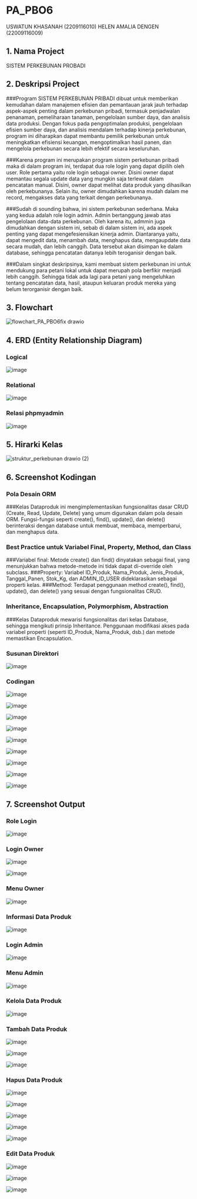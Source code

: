 # PA_PBO6
USWATUN KHASANAH (2209116010)
HELEN AMALIA DENGEN (22009116009)


## 1. Nama Project

SISTEM PERKEBUNAN PROBADI

## 2. Deskripsi Project

###Program SISTEM PERKEBUNAN PRIBADI dibuat untuk memberikan kemudahan dalam manajemen efisien dan pemantauan jarak jauh terhadap aspek-aspek penting dalam perkebunan pribadi, termasuk penjadwalan penanaman, pemeliharaan tanaman, pengelolaan sumber daya, dan analisis data produksi. Dengan fokus pada pengoptimalan produksi, pengelolaan efisien sumber daya, dan analisis mendalam terhadap kinerja perkebunan, program ini diharapkan dapat membantu pemilik perkebunan untuk meningkatkan efisiensi keuangan, mengoptimalkan hasil panen, dan mengelola perkebunan secara lebih efektif secara keseluruhan.

###Karena program ini merupakan program sistem perkebunan pribadi maka di dalam program ini, terdapat dua role login yang dapat dipilih oleh user. Role pertama yaitu role login sebagai owner. Disini owner dapat memantau segala update data yang mungkin saja terlewat dalam pencatatan manual. Disini, owner dapat melihat data produk yang dihasilkan oleh perkebunanya. Selain itu, owner dimudahkan karena mudah dalam me record, mengakses data yang terkait dengan perkebunanya.

###Sudah di sounding bahwa, ini sistem perkebunan sederhana. Maka yang kedua adalah role login admin. Admin bertanggung jawab atas pengelolaan data-data perkebunan. Oleh karena itu, admmin juga dimudahkan dengan sistem ini, sebab di dalam sistem ini, ada aspek penting yang dapat mengefesiensikan kinerja admin. Diantaranya yaitu, dapat mengedit data, menambah data, menghapus data, mengaupdate data secara mudah, dan lebih canggih. Data tersebut akan disimpan ke dalam database, sehingga pencatatan datanya lebih teroganisir dengan baik.

###Dalam singkat deskripsinya, kami membuat sistem perkebunan ini untuk mendukung para petani lokal untuk dapat merupah pola berfikir menjadi lebih canggih. Sehingga tidak ada lagi para petani yang mengeluhkan tentang pencatatan data, hasil, ataupun keluaran produk mereka yang belum terorganisir dengan baik.

## 3. Flowchart

![flowchart_PA_PBO6fix drawio](https://github.com/helenanaa/PA_PBO6/assets/115265157/a32237ef-f0e0-428a-8cce-f189f0630906)


## 4. ERD (Entity Relationship Diagram)
### Logical
![image](https://github.com/helenanaa/PA_PBO6/assets/115265157/96ccd109-2858-4821-bcf4-8aa789906d72)

### Relational
![image](https://github.com/helenanaa/PA_PBO6/assets/115265157/a04a5f82-7c6d-44c6-8c75-681cae035bb3)

### Relasi phpmyadmin
![image](https://github.com/helenanaa/PA_PBO6/assets/115265157/08167343-ac68-4a6a-b837-884cb74eb087)

## 5. Hirarki Kelas

![struktur_perkebunan drawio (2)](https://github.com/helenanaa/PA_PBO6/assets/115265157/365a5459-ab86-4a68-a508-e46178bb3e99)


## 6. Screenshot Kodingan
### Pola Desain ORM
###Kelas Dataproduk ini mengimplementasikan fungsionalitas dasar CRUD (Create, Read, Update, Delete) yang umum digunakan dalam pola desain ORM. Fungsi-fungsi seperti create(), find(), update(), dan delete() berinteraksi dengan database untuk membuat, membaca, memperbarui, dan menghapus data.

### Best Practice untuk Variabel Final, Property, Method, dan Class
###Variabel final: Metode create() dan find() dinyatakan sebagai final, yang menunjukkan bahwa metode-metode ini tidak dapat di-override oleh subclass.
###Property: Variabel ID_Produk, Nama_Produk, Jenis_Produk, Tanggal_Panen, Stok_Kg, dan ADMIN_ID_USER dideklarasikan sebagai properti kelas.
###Method: Terdapat penggunaan method create(), find(), update(), dan delete() yang sesuai dengan fungsionalitas CRUD.

### Inheritance, Encapsulation, Polymorphism, Abstraction
###Kelas Dataproduk mewarisi fungsionalitas dari kelas Database, sehingga mengikuti prinsip Inheritance. Penggunaan modifikasi akses pada variabel properti (seperti ID_Produk, Nama_Produk, dsb.) dan metode memastikan Encapsulation.

### Susunan Direktori
![image](https://github.com/helenanaa/PA_PBO6/assets/115265157/dbff070c-f5ec-4c50-90db-2dcd480369fd)

### Codingan
![image](https://github.com/helenanaa/PA_PBO6/assets/115265157/28ff4efb-fd36-46ff-8fc8-9c44ade22c6d)

![image](https://github.com/helenanaa/PA_PBO6/assets/115265157/9221c8ee-ee1a-4bd2-8e5b-027e80e2b20b)

![image](https://github.com/helenanaa/PA_PBO6/assets/115265157/ac8d7bfc-8bba-420b-b069-7555d8afa303)

![image](https://github.com/helenanaa/PA_PBO6/assets/115265157/1507e56e-dfd3-4a95-81d4-9d39dbd50f74)

![image](https://github.com/helenanaa/PA_PBO6/assets/115265157/052ef99f-00c6-48a4-8290-4c7ad432c4d8)

![image](https://github.com/helenanaa/PA_PBO6/assets/115265157/3313be6f-050a-4c3d-8631-80fc957eccbe)

![image](https://github.com/helenanaa/PA_PBO6/assets/115265157/fda6b0f5-171e-48a3-89a3-97ac1e2c0788)

![image](https://github.com/helenanaa/PA_PBO6/assets/115265157/ac8141de-46f3-411c-b1be-b708bb53187e)

![image](https://github.com/helenanaa/PA_PBO6/assets/115265157/85831db0-08c0-4241-a88d-200c4577662a)

## 7. Screenshot Output
### Role Login
![image](https://github.com/helenanaa/PA_PBO6/assets/115265157/ee4f9df8-c478-4581-b55a-4ec5181f11a4)

### Login Owner
![image](https://github.com/helenanaa/PA_PBO6/assets/115265157/a42fb75f-adae-426e-9179-00f3324186dd)

![image](https://github.com/helenanaa/PA_PBO6/assets/115265157/781954b8-ea7c-4c3b-8337-eb8e40cd25be)

### Menu Owner
![image](https://github.com/helenanaa/PA_PBO6/assets/115265157/6e1f7608-36cb-4ceb-b577-7e1f557a1ac5)

### Informasi Data Produk
![image](https://github.com/helenanaa/PA_PBO6/assets/115265157/2800aa06-9551-4f21-a865-15ca8ee98b82)

### Login Admin
![image](https://github.com/helenanaa/PA_PBO6/assets/115265157/480a3abe-831c-4ce0-aea2-d814dc85536b)

### Menu Admin
![image](https://github.com/helenanaa/PA_PBO6/assets/115265157/d6ce3e7b-dc8f-43c3-a467-6cf34f5b0a6a)

### Kelola Data Produk
![image](https://github.com/helenanaa/PA_PBO6/assets/115265157/252a5647-c404-439e-b32c-6841415ce087)

### Tambah Data Produk
![image](https://github.com/helenanaa/PA_PBO6/assets/115265157/18dc175e-5180-452e-97c0-12b39b3a1317)

![image](https://github.com/helenanaa/PA_PBO6/assets/115265157/55728775-9554-47e6-9185-fcb153e004f4)

![image](https://github.com/helenanaa/PA_PBO6/assets/115265157/52435c26-0ae5-45a7-bf03-69d361a50d2e)

### Hapus Data Produk
![image](https://github.com/helenanaa/PA_PBO6/assets/115265157/535ae250-a121-4a79-8dac-fff1ca49b41b)

![image](https://github.com/helenanaa/PA_PBO6/assets/115265157/a9c10972-5e0b-4e64-ad58-94e1ea176537)

![image](https://github.com/helenanaa/PA_PBO6/assets/115265157/959c957c-f220-49db-9359-cb14adbfa924)

![image](https://github.com/helenanaa/PA_PBO6/assets/115265157/dcc445bf-4f44-49e9-afe2-21bae8f5b276)

![image](https://github.com/helenanaa/PA_PBO6/assets/115265157/7b1e4854-5240-4441-b275-5c0edfb04ec5)

### Edit Data Produk
![image](https://github.com/helenanaa/PA_PBO6/assets/115265157/30ddf4e6-a49f-4c42-adb1-137fbd05e94f)

![image](https://github.com/helenanaa/PA_PBO6/assets/115265157/73581a3f-71f6-487b-9dbd-65821b172772)

![image](https://github.com/helenanaa/PA_PBO6/assets/115265157/a6c43614-7181-462f-b461-886093b6a1ed)


















